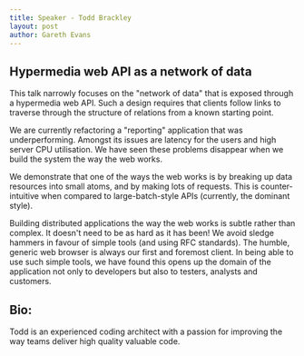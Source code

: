 ```yaml
---
title: Speaker - Todd Brackley
layout: post
author: Gareth Evans
---
```


## Hypermedia web API as a network of data

This talk narrowly focuses on the "network of data" that is exposed through a hypermedia web API. Such a design requires that clients follow links to traverse through the structure of relations from a known starting point.

We are currently refactoring a "reporting" application that was underperforming. Amongst its issues are latency for the users and high server CPU utilisation. We have seen these problems disappear when we build the system the way the web works.

We demonstrate that one of the ways the web works is by breaking up data resources into small atoms, and by making lots of requests. This is counter-intuitive when compared to large-batch-style APIs (currently, the dominant style).

Building distributed applications the way the web works is subtle rather than complex. It doesn't need to be as hard as it has been! We avoid sledge hammers in favour of simple tools (and using RFC standards). The humble, generic web browser is always our first and foremost client. In being able to use such simple tools, we have found this opens up the domain of the application not only to developers but also to testers, analysts and customers.

## Bio:

Todd is an experienced coding architect with a passion for improving the way teams deliver high quality valuable code.